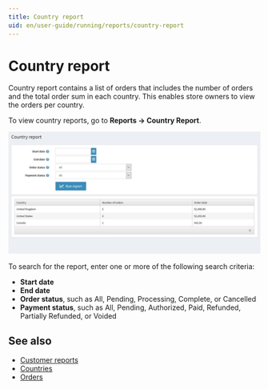 ```yaml
---
title: Country report
uid: en/user-guide/running/reports/country-report
---
```

# Country report

Country report contains a list of orders that includes the number of orders and the total order sum in each country. This enables store owners to view the orders per country.

To view country reports, go to **Reports → Country Report**.

![country-report](_static/country-report/country-report.jpeg)

To search for the report, enter one or more of the following search criteria:

* **Start date**
* **End date**
* **Order status**, such as All, Pending, Processing, Complete, or Cancelled
* **Payment status**, such as All, Pending, Authorized, Paid, Refunded, Partially Refunded, or Voided

## See also

* [Customer reports](xref:en/user-guide/running/reports/customer-reports)
* [Countries](xref:en/user-guide/configuring/setting-up/main-store/countries)
* [Orders](xref:en/user-guide/running/order-management/orders/index)

